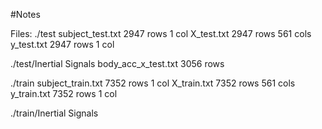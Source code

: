 #Notes 

Files:
./test
	subject_test.txt		2947 rows 1 col
	X_test.txt				2947 rows 561 cols
	y_test.txt				2947 rows 1 col
	
./test/Inertial Signals	
	body_acc_x_test.txt		3056 rows	
	
./train
	subject_train.txt	7352 rows 1 col
	X_train.txt			7352 rows 561 cols
	y_train.txt			7352 rows 1 col
	
./train/Inertial Signals	

